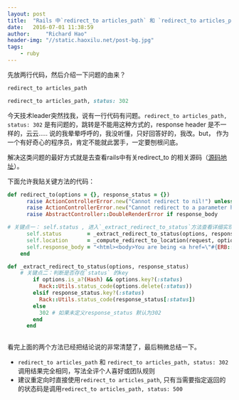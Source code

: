 ```yaml
---
layout: post
title:  "Rails 中`redirect_to articles_path` 和 `redirect_to articles_path, status: 302` 有区别吗？"
date:   2016-07-01 11:38:59
author:     "Richard Hao"
header-img: "//static.haoxilu.net/post-bg.jpg"
tags:
    - ruby
---
```


先放两行代码，然后介绍一下问题的由来？
```ruby
redirect_to articles_path
```

```ruby
redirect_to articles_path, status: 302
```

今天技术leader突然找我，说有一行代码有问题。`redirect_to articles_path, status: 302` 是有问题的，跳转是不能用这种方式的，response header 是不一样的，云云..... 说的我晕晕呼呼的，我没听懂，只好回答好的，我改。but， 作为一个有好奇心的程序员，肯定不能就此罢手，一定要刨根问底。

解决这类问题的最好方式就是去查看rails中有关redirect_to 的相关源码（[源码地址](https://github.com/rails/rails/blob/master/actionpack/lib/action_controller/metal/redirecting.rb)）。

下面允许我贴关键方法的代码：

```ruby
def redirect_to(options = {}, response_status = {})
      raise ActionControllerError.new("Cannot redirect to nil!") unless options
      raise ActionControllerError.new("Cannot redirect to a parameter hash!") if options.is_a?(ActionController::Parameters)
      raise AbstractController::DoubleRenderError if response_body

# 关键点一： self.status , 进入`_extract_redirect_to_status`方法查看详细实现
      self.status        = _extract_redirect_to_status(options, response_status)
      self.location      = _compute_redirect_to_location(request, options)
      self.response_body = "<html><body>You are being <a href=\"#{ERB::Util.unwrapped_html_escape(location)}\">redirected</a>.</body></html>"
    end
```

```ruby
def _extract_redirect_to_status(options, response_status)
    # 关键点二：判断是否存在`status` 的key
        if options.is_a?(Hash) && options.key?(:status)
          Rack::Utils.status_code(options.delete(:status))
        elsif response_status.key?(:status)
          Rack::Utils.status_code(response_status[:status])
        else
          302 # 如果未定义response_status 默认为302
        end
      end
    
```

看完上面的两个方法已经把结论说的非常清楚了，最后稍微总结一下。

*  `redirect_to articles_path` 和 `redirect_to articles_path, status: 302` 调用结果完全相同，写法全评个人喜好或团队规则
* 建议重定向时直接使用`redirect_to articles_path`, 只有当需要指定返回的的状态码是调用`redirect_to articles_path, status: 500`
